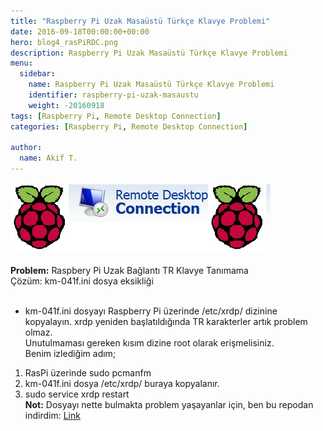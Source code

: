 ```yaml
---
title: "Raspberry Pi Uzak Masaüstü Türkçe Klavye Problemi"
date: 2016-09-18T00:00:00+00:00
hero: blog4_rasPiRDC.png
description: Raspberry Pi Uzak Masaüstü Türkçe Klavye Problemi
menu:
  sidebar:
    name: Raspberry Pi Uzak Masaüstü Türkçe Klavye Problemi
    identifier: raspberry-pi-uzak-masaustu
    weight: -20160918
tags: [Raspberry Pi, Remote Desktop Connection]
categories: [Raspberry Pi, Remote Desktop Connection]

author:
  name: Akif T.
---
```


![RasPi](blog4_rasPiRDC.png "RasPi")<br>
<br>
**Problem:** Raspbery Pi Uzak Bağlantı TR Klavye Tanımama <br>
Çözüm: km-041f.ini dosya eksikliği<br>
<br>
- km-041f.ini dosyayı Raspberry Pi üzerinde /etc/xrdp/ dizinine kopyalayın. xrdp yeniden başlatıldığında TR karakterler artık problem olmaz.<br>
Unutulmaması gereken kısım dizine root olarak erişmelisiniz.<br>
Benim izlediğim adım; <br>
1. RasPi üzerinde sudo pcmanfm <br>
2. km-041f.ini dosya /etc/xrdp/ buraya kopyalanır.<br>
3. sudo service xrdp restart<br>
**Not:** Dosyayı nette bulmakta problem yaşayanlar için, ben bu repodan indirdim: [Link](https://github.com/Sighillrob/ulteo4Kode4kids/tree/master/xrdp/instfiles "asd")
